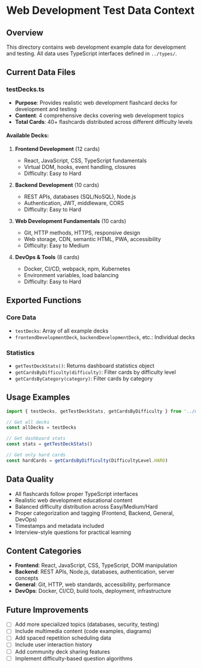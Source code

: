# Web Development Test Data Context

## Overview

This directory contains web development example data for development and testing. All data uses TypeScript interfaces defined in `../types/`.

## Current Data Files

### testDecks.ts

- **Purpose**: Provides realistic web development flashcard decks for development and testing
- **Content**: 4 comprehensive decks covering web development topics
- **Total Cards**: 40+ flashcards distributed across different difficulty levels

#### Available Decks:

1. **Frontend Development** (12 cards)
   - React, JavaScript, CSS, TypeScript fundamentals
   - Virtual DOM, hooks, event handling, closures
   - Difficulty: Easy to Hard

2. **Backend Development** (10 cards)
   - REST APIs, databases (SQL/NoSQL), Node.js
   - Authentication, JWT, middleware, CORS
   - Difficulty: Easy to Hard

3. **Web Development Fundamentals** (10 cards)
   - Git, HTTP methods, HTTPS, responsive design
   - Web storage, CDN, semantic HTML, PWA, accessibility
   - Difficulty: Easy to Medium

4. **DevOps & Tools** (8 cards)
   - Docker, CI/CD, webpack, npm, Kubernetes
   - Environment variables, load balancing
   - Difficulty: Easy to Hard

## Exported Functions

### Core Data

- `testDecks`: Array of all example decks
- `frontendDevelopmentDeck`, `backendDevelopmentDeck`, etc.: Individual decks

### Statistics

- `getTestDeckStats()`: Returns dashboard statistics object
- `getCardsByDifficulty(difficulty)`: Filter cards by difficulty level
- `getCardsByCategory(category)`: Filter cards by category

## Usage Examples

```typescript
import { testDecks, getTestDeckStats, getCardsByDifficulty } from '../data'

// Get all decks
const allDecks = testDecks

// Get dashboard stats
const stats = getTestDeckStats()

// Get only hard cards
const hardCards = getCardsByDifficulty(DifficultyLevel.HARD)
```

## Data Quality

- All flashcards follow proper TypeScript interfaces
- Realistic web development educational content
- Balanced difficulty distribution across Easy/Medium/Hard
- Proper categorization and tagging (Frontend, Backend, General, DevOps)
- Timestamps and metadata included
- Interview-style questions for practical learning

## Content Categories

- **Frontend**: React, JavaScript, CSS, TypeScript, DOM manipulation
- **Backend**: REST APIs, Node.js, databases, authentication, server concepts
- **General**: Git, HTTP, web standards, accessibility, performance
- **DevOps**: Docker, CI/CD, build tools, deployment, infrastructure

## Future Improvements

- [ ] Add more specialized topics (databases, security, testing)
- [ ] Include multimedia content (code examples, diagrams)
- [ ] Add spaced repetition scheduling data
- [ ] Include user interaction history
- [ ] Add community deck sharing features
- [ ] Implement difficulty-based question algorithms
